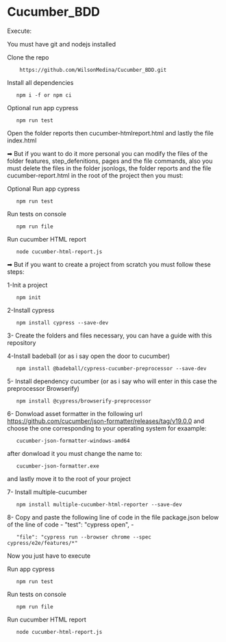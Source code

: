 # Cucumber_BDD

Execute:

You must have git and nodejs installed

Clone the repo
```
    https://github.com/WilsonMedina/Cucumber_BDD.git
 ````
 Install all dependencies
 
 ```
    npm i -f or npm ci
 ````
 Optional run app cypress
 ```
    npm run test
 ````
Open the folder reports then cucumber-htmlreport.html and lastly the file index.html

➡ But if you want to do it more personal you can modify the files of the folder features, step_defenitions, pages and the file commands, also you must delete 
the files in the folder jsonlogs, the folder reports and the file cucumber-report.html in the root of the project then you must:

Optional Run app cypress
 ```
    npm run test
 ````
Run tests on console
 ```
    npm run file
 ````

Run cucumber HTML report
 ```
    node cucumber-html-report.js
 ````

➡ But if you want to create a project from scratch you must follow these steps:

1-Init a project
 ```
    npm init
 ````

2-Install cypress
 ```
    npm install cypress --save-dev
 ````
3- Create the folders and files necessary, you can have a guide with this repository

4-Install badeball (or as i say open the door to cucumber)
 ```
    npm install @badeball/cypress-cucumber-preprocessor --save-dev
 ````

5- Install dependency cucumber (or as i say who will enter in this case the preprocessor Browserify)
 ```
    npm install @cypress/browserify-preprocessor
 ````

6- Donwload asset formatter in the following url https://github.com/cucumber/json-formatter/releases/tag/v19.0.0 and choose the one corresponding 
to your operating system for exaample:
 ```
    cucumber-json-formatter-windows-amd64
 ````
after donwload it you must change the name to:
 ```
    cucumber-json-formatter.exe
 ````
and lastly move it to the root of your project

7- Install multiple-cucumber
 ```
    npm install multiple-cucumber-html-reporter --save-dev
 ````

8- Copy and paste the following line of code in the file package.json below of the line of code - "test": "cypress open", -
 ```
    "file": "cypress run --browser chrome --spec cypress/e2e/features/*"
 ````

Now you just have to execute

Run app cypress
 ```
    npm run test
 ````
Run tests on console
 ```
    npm run file
 ````

Run cucumber HTML report
 ```
    node cucumber-html-report.js
 ````

